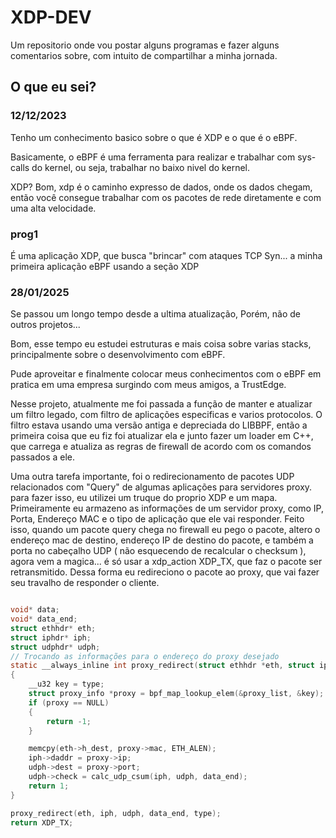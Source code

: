 # XDP-DEV
Um repositorio onde vou postar alguns programas e fazer alguns comentarios sobre, com intuito de compartilhar a minha jornada.

## O que eu sei?

### 12/12/2023
Tenho um conhecimento basico sobre o que é XDP e o que é o eBPF.

Basicamente, o eBPF é uma ferramenta para realizar e trabalhar com sys-calls do kernel, ou seja, trabalhar no baixo nivel do kernel.

XDP? Bom, xdp é o caminho expresso de dados, onde os dados chegam, então você consegue trabalhar com os pacotes de rede diretamente e com uma alta velocidade.

### prog1
É uma aplicação XDP, que busca "brincar" com ataques TCP Syn... a minha primeira aplicação eBPF usando a seção XDP

### 28/01/2025
Se passou um longo tempo desde a ultima atualização, Porém, não de outros projetos...

Bom, esse tempo eu estudei estruturas e mais coisa sobre varias stacks, principalmente sobre o desenvolvimento com eBPF.

Pude aproveitar e finalmente colocar meus conhecimentos com o eBPF em pratica em uma empresa surgindo com meus amigos, a TrustEdge.

Nesse projeto, atualmente me foi passada a função de manter e atualizar um filtro legado, com filtro de aplicações especificas e varios protocolos.
O filtro estava usando uma versão antiga e depreciada do LIBBPF, então a primeira coisa que eu fiz foi atualizar ela e junto fazer um loader em C++, que carrega e atualiza as regras de firewall de acordo com os comandos passados a ele.

Uma outra tarefa importante, foi o redirecionamento de pacotes UDP relacionados com "Query" de algumas aplicações para servidores proxy. para fazer isso, eu utilizei um truque do proprio XDP e um mapa.
Primeiramente eu armazeno as informações de um servidor proxy, como IP, Porta, Endereço MAC e o tipo de aplicação que ele vai responder. Feito isso, quando um pacote query chega no firewall eu pego o pacote, altero o endereço mac de destino, endereço IP de destino do pacote, e também a porta no cabeçalho UDP ( não esquecendo de recalcular o checksum ), agora vem a magica... é só usar a xdp_action XDP_TX, que faz o pacote ser retransmitido. Dessa forma eu redireciono o pacote ao proxy, que vai fazer seu travalho de responder o cliente.

```c

void* data;
void* data_end;
struct ethhdr* eth;
struct iphdr* iph;
struct udphdr* udph;
// Trocando as informações para o endereço do proxy desejado
static __always_inline int proxy_redirect(struct ethhdr *eth, struct iphdr *iph, struct udphdr *udph, void *data_end, uint8_t type)
{
    __u32 key = type;
    struct proxy_info *proxy = bpf_map_lookup_elem(&proxy_list, &key);
    if (proxy == NULL)
    {
        return -1;
    }

    memcpy(eth->h_dest, proxy->mac, ETH_ALEN);
    iph->daddr = proxy->ip;
    udph->dest = proxy->port;
    udph->check = calc_udp_csum(iph, udph, data_end);
    return 1;
}

proxy_redirect(eth, iph, udph, data_end, type);
return XDP_TX;
```

